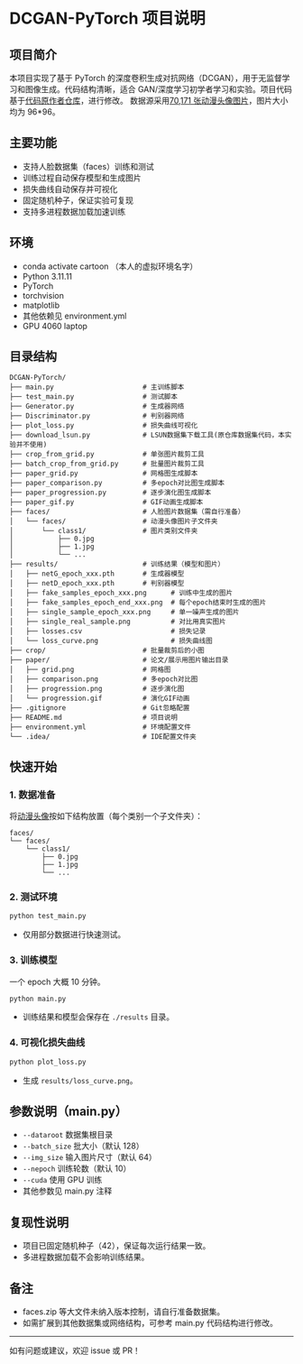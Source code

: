 # DCGAN-PyTorch 项目说明

## 项目简介

本项目实现了基于 PyTorch 的深度卷积生成对抗网络（DCGAN），用于无监督学习和图像生成。代码结构清晰，适合 GAN/深度学习初学者学习和实验。项目代码基于[代码原作者仓库](https://github.com/gxwangupc/DCGAN-PyTorch)，进行修改。
数据源采用[70,171 张动漫头像图片](https://download.mindspore.cn/dataset/Faces/faces.zip)，图片大小均为 96\*96。

## 主要功能

- 支持人脸数据集（faces）训练和测试
- 训练过程自动保存模型和生成图片
- 损失曲线自动保存并可视化
- 固定随机种子，保证实验可复现
- 支持多进程数据加载加速训练

## 环境

- conda activate cartoon （本人的虚拟环境名字）
- Python 3.11.11
- PyTorch
- torchvision
- matplotlib
- 其他依赖见 environment.yml
- GPU 4060 laptop

## 目录结构

```
DCGAN-PyTorch/
├── main.py                      # 主训练脚本
├── test_main.py                 # 测试脚本
├── Generator.py                 # 生成器网络
├── Discriminator.py             # 判别器网络
├── plot_loss.py                 # 损失曲线可视化
├── download_lsun.py             # LSUN数据集下载工具(原仓库数据集代码，本实验并不使用)
├── crop_from_grid.py            # 单张图片裁剪工具
├── batch_crop_from_grid.py      # 批量图片裁剪工具
├── paper_grid.py                # 网格图生成脚本
├── paper_comparison.py          # 多epoch对比图生成脚本
├── paper_progression.py         # 逐步演化图生成脚本
├── paper_gif.py                 # GIF动画生成脚本
├── faces/                       # 人脸图片数据集（需自行准备）
│   └── faces/                   # 动漫头像图片子文件夹
│       └── class1/              # 图片类别文件夹
│           ├── 0.jpg
│           ├── 1.jpg
│           └── ...
├── results/                     # 训练结果（模型和图片）
│   ├── netG_epoch_xxx.pth       # 生成器模型
│   ├── netD_epoch_xxx.pth       # 判别器模型
│   ├── fake_samples_epoch_xxx.png      # 训练中生成的图片
│   ├── fake_samples_epoch_end_xxx.png  # 每个epoch结束时生成的图片
│   ├── single_sample_epoch_xxx.png     # 单一噪声生成的图片
│   ├── single_real_sample.png          # 对比用真实图片
│   ├── losses.csv                      # 损失记录
│   └── loss_curve.png                  # 损失曲线图
├── crop/                        # 批量裁剪后的小图
├── paper/                       # 论文/展示用图片输出目录
│   ├── grid.png                 # 网格图
│   ├── comparison.png           # 多epoch对比图
│   ├── progression.png          # 逐步演化图
│   └── progression.gif          # 演化GIF动画
├── .gitignore                   # Git忽略配置
├── README.md                    # 项目说明
├── environment.yml              # 环境配置文件
└── .idea/                       # IDE配置文件夹
```

## 快速开始

### 1. 数据准备

将[动漫头像](https://download.mindspore.cn/dataset/Faces/faces.zip)按如下结构放置（每个类别一个子文件夹）：

```
faces/
└── faces/
    └── class1/
        ├── 0.jpg
        ├── 1.jpg
        └── ...
```

### 2. 测试环境

```bash
python test_main.py
```

- 仅用部分数据进行快速测试。

### 3. 训练模型

一个 epoch 大概 10 分钟。

```bash
python main.py
```

- 训练结果和模型会保存在 `./results` 目录。

### 4. 可视化损失曲线

```bash
python plot_loss.py
```

- 生成 `results/loss_curve.png`。

## 参数说明（main.py）

- `--dataroot` 数据集根目录
- `--batch_size` 批大小（默认 128）
- `--img_size` 输入图片尺寸（默认 64）
- `--nepoch` 训练轮数（默认 10）
- `--cuda` 使用 GPU 训练
- 其他参数见 main.py 注释

## 复现性说明

- 项目已固定随机种子（42），保证每次运行结果一致。
- 多进程数据加载不会影响训练结果。

## 备注

- faces.zip 等大文件未纳入版本控制，请自行准备数据集。
- 如需扩展到其他数据集或网络结构，可参考 main.py 代码结构进行修改。

---

如有问题或建议，欢迎 issue 或 PR！

